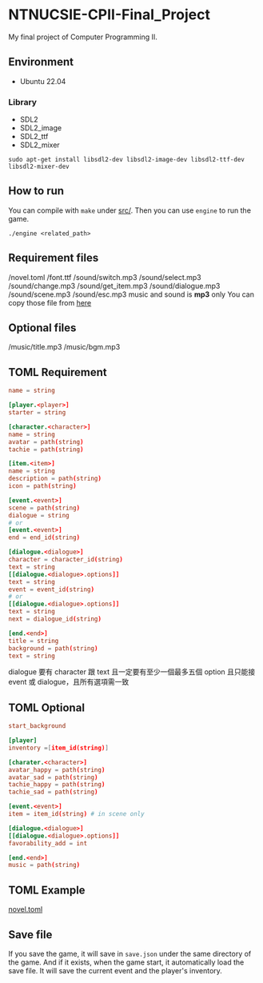 # NTNUCSIE-CPII-Final_Project
My final project of Computer Programming II.

## Environment
- Ubuntu 22.04
### Library
- SDL2
- SDL2_image
- SDL2_ttf
- SDL2_mixer

```shell
sudo apt-get install libsdl2-dev libsdl2-image-dev libsdl2-ttf-dev libsdl2-mixer-dev
```

## How to run
You can compile with `make` under [src/](./src/).
Then you can use `engine` to run the game.
    
```shell
./engine <related_path>
```

## Requirement files

<path>/novel.toml
<path>/font.ttf
<path>/sound/switch.mp3
<path>/sound/select.mp3
<path>/sound/change.mp3
<path>/sound/get_item.mp3
<path>/sound/dialogue.mp3
<path>/sound/scene.mp3
<path>/sound/esc.mp3
music and sound is **mp3** only
You can copy those file from [here](./res/)

## Optional files
<path>/music/title.mp3
<path>/music/bgm.mp3

## TOML Requirement

```toml
name = string

[player.<player>]
starter = string

[character.<character>]
name = string
avatar = path(string)
tachie = path(string)

[item.<item>]
name = string
description = path(string)
icon = path(string)

[event.<event>]
scene = path(string)
dialogue = string
# or
[event.<event>]
end = end_id(string)

[dialogue.<dialogue>]
character = character_id(string)
text = string
[[dialogue.<dialogue>.options]]
text = string
event = event_id(string)
# or 
[[dialogue.<dialogue>.options]]
text = string
next = dialogue_id(string)

[end.<end>]
title = string
background = path(string)
text = string
```

dialogue 要有 character 跟 text 且一定要有至少一個最多五個 option 且只能接 event 或 dialogue，且所有選項需一致


## TOML Optional
```toml
start_background

[player]
inventory =[item_id(string)]

[charater.<character>]
avatar_happy = path(string)
avatar_sad = path(string)
tachie_happy = path(string)
tachie_sad = path(string)

[event.<event>]
item = item_id(string) # in scene only

[dialogue.<dialogue>]
[[dialogue.<dialogue>.options]]
favorability_add = int

[end.<end>]
music = path(string)
```

## TOML Example
[novel.toml](./res/novel.toml)

## Save file
If you save the game, it will save in `save.json` under the same directory of the game.
And if it exists, when the game start, it automatically load the save file.
It will save the current event and the player's inventory.